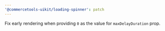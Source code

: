 ```yaml
---
'@commercetools-uikit/loading-spinner': patch
---
```


Fix early rendering when providing `0` as the value for `maxDelayDuration` prop.
